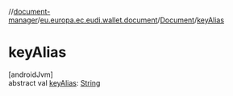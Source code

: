//[document-manager](../../../index.md)/[eu.europa.ec.eudi.wallet.document](../index.md)/[Document](index.md)/[keyAlias](key-alias.md)

# keyAlias

[androidJvm]\
abstract
val [keyAlias](key-alias.md): [String](https://kotlinlang.org/api/latest/jvm/stdlib/kotlin/-string/index.html)
